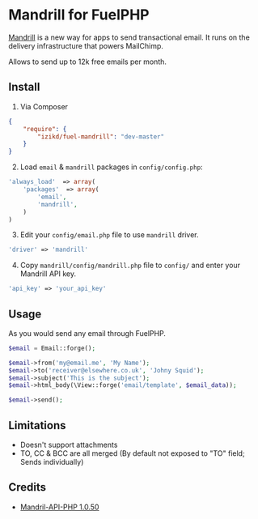 Mandrill for FuelPHP
====================

[Mandrill](http://mandrill.com/) is a new way for apps to send transactional email.
It runs on the delivery infrastructure that powers MailChimp.

Allows to send up to 12k free emails per month.

## Install

1. Via Composer

``` json
{
    "require": {
        "izikd/fuel-mandrill": "dev-master"
    }
}
```

2. Load `email` & `mandrill` packages in `config/config.php`:
``` php
'always_load'  => array(
    'packages'  => array(
        'email',
        'mandrill',
    )
)
```

3. Edit your `config/email.php` file to use `mandrill` driver.
``` php
'driver' => 'mandrill'
```

4. Copy `mandrill/config/mandrill.php` file to `config/` and enter your Mandrill API key.
``` php
'api_key' => 'your_api_key'
```

## Usage
As you would send any email through FuelPHP.

``` php
$email = Email::forge();

$email->from('my@email.me', 'My Name');
$email->to('receiver@elsewhere.co.uk', 'Johny Squid');
$email->subject('This is the subject');
$email->html_body(\View::forge('email/template', $email_data));

$email->send();
```


## Limitations
* Doesn't support attachments
* TO, CC & BCC are all merged (By default not exposed to "TO" field; Sends individually)

## Credits
* [Mandril-API-PHP  1.0.50](https://packagist.org/packages/mandrill/mandrill)
